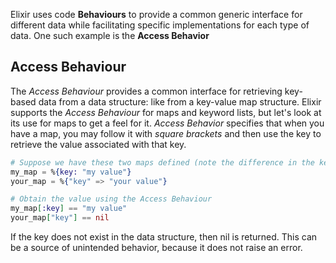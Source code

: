 Elixir uses code **Behaviours** to provide a common generic interface for different data while facilitating specific implementations for each type of data. One such example is the **Access Behavior**

## Access Behaviour

The _Access Behaviour_ provides a common interface for retrieving key-based data from a data structure: like from a key-value map structure. Elixir supports the _Access Behaviour_ for maps and keyword lists, but let's look at its use for maps to get a feel for it. _Access Behavior_ specifies that when you have a map, you may follow it with _square brackets_ and then use the key to retrieve the value associated with that key.

```elixir
# Suppose we have these two maps defined (note the difference in the key type)
my_map = %{key: "my value"}
your_map = %{"key" => "your value"}

# Obtain the value using the Access Behaviour
my_map[:key] == "my value"
your_map["key"] == nil
```

If the key does not exist in the data structure, then nil is returned. This can be a source of unintended behavior, because it does not raise an error.
